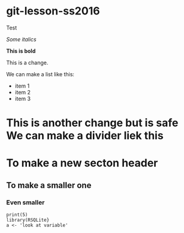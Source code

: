 # git-lesson-ss2016
Test

*Some italics*

**This is bold**

This is a change.

We can make a list like this:

* item 1
* item 2
* item 3

This is another change but is safe
We can make a divider liek this
===============================

# To make a new secton header

## To make a smaller one
### Even smaller
```{r}
print(5)
library(RSQLite}
a <- 'look at variable'
```
